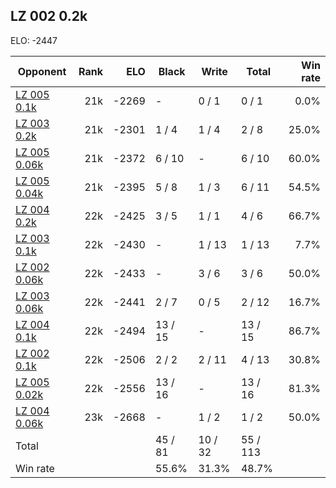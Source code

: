 ## LZ 002 0.2k ##

ELO: -2447

Opponent | Rank | ELO | Black | Write | Total | Win rate
---------|-----:|----:|-------|-------|-------|-------:
[LZ 005 0.1k](LZ%20005%200.1k.md) | 21k | -2269 | - | 0 / 1 | 0 / 1 | 0.0%
[LZ 003 0.2k](LZ%20003%200.2k.md) | 21k | -2301 | 1 / 4 | 1 / 4 | 2 / 8 | 25.0%
[LZ 005 0.06k](LZ%20005%200.06k.md) | 21k | -2372 | 6 / 10 | - | 6 / 10 | 60.0%
[LZ 005 0.04k](LZ%20005%200.04k.md) | 21k | -2395 | 5 / 8 | 1 / 3 | 6 / 11 | 54.5%
[LZ 004 0.2k](LZ%20004%200.2k.md) | 22k | -2425 | 3 / 5 | 1 / 1 | 4 / 6 | 66.7%
[LZ 003 0.1k](LZ%20003%200.1k.md) | 22k | -2430 | - | 1 / 13 | 1 / 13 | 7.7%
[LZ 002 0.06k](LZ%20002%200.06k.md) | 22k | -2433 | - | 3 / 6 | 3 / 6 | 50.0%
[LZ 003 0.06k](LZ%20003%200.06k.md) | 22k | -2441 | 2 / 7 | 0 / 5 | 2 / 12 | 16.7%
[LZ 004 0.1k](LZ%20004%200.1k.md) | 22k | -2494 | 13 / 15 | - | 13 / 15 | 86.7%
[LZ 002 0.1k](LZ%20002%200.1k.md) | 22k | -2506 | 2 / 2 | 2 / 11 | 4 / 13 | 30.8%
[LZ 005 0.02k](LZ%20005%200.02k.md) | 22k | -2556 | 13 / 16 | - | 13 / 16 | 81.3%
[LZ 004 0.06k](LZ%20004%200.06k.md) | 23k | -2668 | - | 1 / 2 | 1 / 2 | 50.0%
Total | | | 45 / 81 | 10 / 32 | 55 / 113 | 
Win rate| | | 55.6% | 31.3% | 48.7% | 
